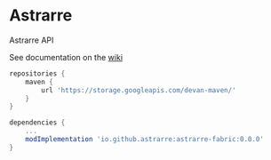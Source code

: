# Astrarre
Astrarre API 

See documentation on the [wiki](https://github.com/Astrarre/Astrarre/wiki)

```gradle
repositories {
    maven {
        url 'https://storage.googleapis.com/devan-maven/'
    }
}

dependencies {
    ...
    modImplementation 'io.github.astrarre:astrarre-fabric:0.0.0'
}
```
